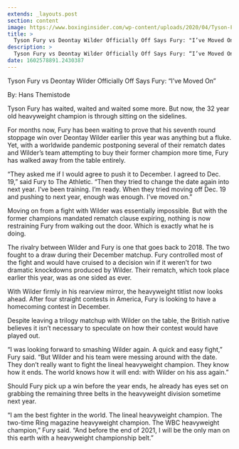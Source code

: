 ```yaml
--- 
extends: _layouts.post 
section: content 
image: https://www.boxinginsider.com/wp-content/uploads/2020/04/Tyson-Fury.jpg 
title: > 
  Tyson Fury vs Deontay Wilder Officially Off Says Fury: "I’ve Moved On" 
description: > 
  Tyson Fury vs Deontay Wilder Officially Off Says Fury: “I’ve Moved On”By: Hans ThemistodeTyson Fury has waited, waited and waited some more.But now, the 32 year old heavyweight champion is through sitting on the sidelines.A quick and easy fight,” Fury said.The two-time Ring magazine heavyweight champion.The WBC heavyweight champion,” Fury said. 
date: 1602578891.2430387 
--- 
```

Tyson Fury vs Deontay Wilder Officially Off Says Fury: “I’ve Moved On”

By: Hans Themistode

Tyson Fury has waited, waited and waited some more. But now, the 32 year old heavyweight champion is through sitting on the sidelines.

For months now, Fury has been waiting to prove that his seventh round stoppage win over Deontay Wilder earlier this year was anything but a fluke. Yet, with a worldwide pandemic postponing several of their rematch dates and Wilder’s team attempting to buy their former champion more time, Fury has walked away from the table entirely.

“They asked me if I would agree to push it to December. I agreed to Dec. 19,” said Fury to The Athletic. “Then they tried to change the date again into next year. I’ve been training. I’m ready. When they tried moving off Dec. 19 and pushing to next year, enough was enough. I’ve moved on.”

Moving on from a fight with Wilder was essentially impossible. But with the former champions mandated rematch clause expiring, nothing is now restraining Fury from walking out the door. Which is exactly what he is doing.

The rivalry between Wilder and Fury is one that goes back to 2018. The two fought to a draw during their December matchup. Fury controlled most of the fight and would have cruised to a decision win if it weren’t for two dramatic knockdowns produced by Wilder. Their rematch, which took place earlier this year, was as one sided as ever.

With Wilder firmly in his rearview mirror, the heavyweight titlist now looks ahead. After four straight contests in America, Fury is looking to have a homecoming contest in December.

Despite leaving a trilogy matchup with Wilder on the table, the British native believes it isn’t necessary to speculate on how their contest would have played out.

“I was looking forward to smashing Wilder again. A quick and easy fight,” Fury said. “But Wilder and his team were messing around with the date. They don’t really want to fight the lineal heavyweight champion. They know how it ends. The world knows how it will end: with Wilder on his ass again.”

Should Fury pick up a win before the year ends, he already has eyes set on grabbing the remaining three belts in the heavyweight division sometime next year.

“I am the best fighter in the world. The lineal heavyweight champion. The two-time Ring magazine heavyweight champion. The WBC heavyweight champion,” Fury said. “And before the end of 2021, I will be the only man on this earth with a heavyweight championship belt.”